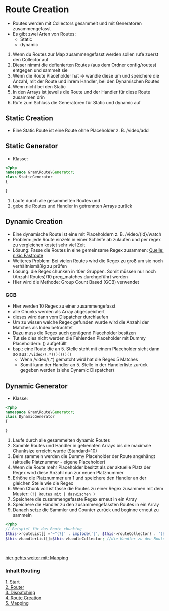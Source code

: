 # Route Creation
- Routes werden mit Collectors gesammelt und mit Generatoren zusammengefasst
- Es gibt zwei Arten von Routes:
	- Static
	- dynamic
1. Wenn du Routes zur Map zusammengefasst werden sollen rufe zuerst den Collector auf
2. Dieser nimmt die defienierten Routes (aus dem Ordner config/routes) entgegen und sammelt sie
3. Wenn die Route Placeholder hat -> wandle diese um und speichere die Anzahl, mit der Route und ihrem Handler, bei den Dynamischen Routes
4. Wenn nicht bei den Static
5. In den Arrays ist jeweils die Route und der Handler für diese Route zusammen drin
6. Rufe zum Schluss die Generatoren für Static und dynamic auf
## Static Creation
- Eine Static Route ist eine Route ohne Placeholder z. B. /video/add
## Static Generator
- Klasse: 
```php
<?php 
namespace Gram\Route\Generator;
class StaticGenerator
{
	
}
```
1. Laufe durch alle gesammelten Routes und 
2. gebe die Routes und Handler in getrennten Arrays zurück
## Dynamic Creation
- Eine dynamische Route ist eine mit Placeholdern z. B. /video/{id}/watch
- Problem: jede Route einzeln in einer Schleife ab zulaufen und per regex zu vergleichen kostet sehr viel Zeit
- Lösung: Fasse die Routes in eine gemeinsame Regex zusammen: [Quelle: nikic Fastroute](http://nikic.github.io/2014/02/18/Fast-request-routing-using-regular-expressions.html)
- Weiteres Problem: Bei vielen Routes wird die Regex zu groß um sie noch verhältnismäßig zu prüfen
- Lösung: die Regex chunken in 10er Gruppen. Somit müssen nur noch (Anzahl Routes)/10 preg_matches durchgeführt werden
- Hier wird die Methode: Group Count Based (GCB) verwendet
### GCB
- Hier werden 10 Regex zu einer zusammengefasst
- alle Chunks werden als Array abgespeichert
- dieses wird dann vom Dispatcher durchlaufen
- Um zu wissen welche Regex gefunden wurde wird die Anzahl der Matches als Index betrachtet
- Dazu muss die Regex auch genügend Placeholder besitzen
- Tut sie dies nicht werden die Fehlenden Placeholder mit Dummy Placeholdern: () aufgefüllt
- bsp.: eine Route die an 5. Stelle steht mit einem Placeholder sieht dann so aus: `/video/(.*)()()()()`
	- Wenn /video/(.*) gematcht wird hat die Regex 5 Matches
	- Somit kann der Handler an 5. Stelle in der Handlerliste zurück gegeben werden (siehe Dynamic Dispatcher)
## Dynamic Generator
- Klasse: 
```php
<?php 
namespace Gram\Route\Generator;
class DynamicGenerator
{
	
}
```
1. Laufe durch alle gesammelten dynamic Routes
2. Sammle Routes und Handler in getrennten Arrays bis die maximale Chunksize erreicht wurde (Standard=10)
3. Beim sammeln werden die Dummy Placeholder der Route angehängt (aktuelle Platznummer - eigene Placeholder)
4. Wenn die Route mehr Placeholder besitzt als der aktuelle Platz der Regex wird diese Anzahl nun zur neuen Platznummer
5. Erhöhe die Platznummer um 1 und speichere den Handler an der gleichen Stelle wie die Regex
6. Wenn Chunk voll ist fasse die Routes zu einer Regex zusammen mit dem Muster: ````(?| Routes mit | dazwischen )````
7. Speichere die zusammengefasste Regex erneut in ein Array
8. Speichere die Handler zu den zusammengefassten Routes in ein Array
9. Danach setze die Sammler und Counter zurück und beginne erneut zu sammeln

````php
<?php
// Beispiel für das Route chunking
$this->routeList[] ='~^(?|' . implode('|', $this->routeCollector) . ')$~x';	//die gemeinsame Regex
$this->handlerList[]=$this->handleCollector; //die Handler zu den Routes
````

<br>

[hier gehts weiter mit: Mapping](routemapping.md)

### Inhalt Routing
[1. Start](index.md) <br>
[2. Router](router.md) <br>
[3. Dispatching](dispatching.md) <br>
[4. Route Creation](routeCreation.md) <br>
[5. Mapping](routemapping.md)
